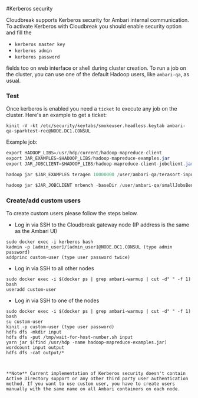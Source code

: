 #Kerberos security

Cloudbreak supports Kerberos security for Ambari internal communication. To activate Kerberos with Cloudbreak you should enable security option and fill the

 * `kerberos master key`
 * `kerberos admin`
 * `kerberos password`

fields too on web interface or shell during cluster creation. To run a job on the cluster, you can use one of the default Hadoop users, like `ambari-qa`, as usual.

### Test
Once kerberos is enabled you need a `ticket` to execute any job on the cluster. Here's an example to get a ticket:
```
kinit -V -kt /etc/security/keytabs/smokeuser.headless.keytab ambari-qa-sparktest-rec@NODE.DC1.CONSUL
```
Example job:
```java
export HADOOP_LIBS=/usr/hdp/current/hadoop-mapreduce-client
export JAR_EXAMPLES=$HADOOP_LIBS/hadoop-mapreduce-examples.jar
export JAR_JOBCLIENT=$HADOOP_LIBS/hadoop-mapreduce-client-jobclient.jar

hadoop jar $JAR_EXAMPLES teragen 10000000 /user/ambari-qa/terasort-input

hadoop jar $JAR_JOBCLIENT mrbench -baseDir /user/ambari-qa/smallJobsBenchmark -numRuns 5 -maps 10 -reduces 5 -inputLines 10 -inputType ascending
```

### Create/add custom users

To create custom users please follow the steps below.

  * Log in via SSH to the Cloudbreak gateway node (IP address is the same as the Ambari UI)

```
sudo docker exec -i kerberos bash
kadmin -p [admin_user]/[admin_user]@NODE.DC1.CONSUL (type admin password)
addprinc custom-user (type user password twice)
```

  * Log in via SSH to all other nodes

```
sudo docker exec -i $(docker ps | grep ambari-warmup | cut -d" " -f 1) bash
useradd custom-user
```

  * Log in via SSH to one of the nodes

```
sudo docker exec -i $(docker ps | grep ambari-warmup | cut -d" " -f 1) bash
su custom-user
kinit -p custom-user (type user password)
hdfs dfs -mkdir input
hdfs dfs -put /tmp/wait-for-host-number.sh input
yarn jar $(find /usr/hdp -name hadoop-mapreduce-examples.jar) wordcount input output
hdfs dfs -cat output/*



**Note** Current implementation of Kerberos security doesn't contain Active Directory support or any other third party user authentication method. If you want to use custom user, you have to create users manually with the same name on all Ambari containers on each node.
